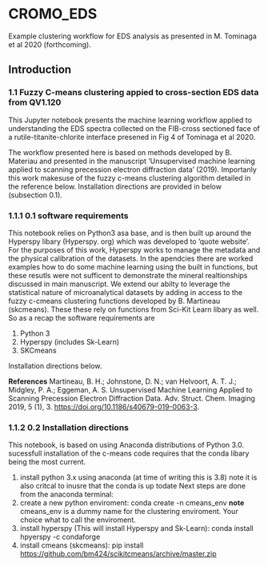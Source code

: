 # CROMO_EDS
Example clustering workflow for EDS analysis as presented in M. Tominaga et al 2020 (forthcoming).

## Introduction

### 1.1 Fuzzy C-means clustering appied to cross-section EDS data from QV1.120

This Jupyter notebook presents the machine learning workflow applied to understanding the EDS
spectra collected on the FIB-cross sectioned face of a rutile-titanite-chlorite interface presened in
Fig 4 of Tominaga et al 2020.

The workflow presented here is based on methods developed by B. Materiau and presented in
the manuscript ’Unsupervised machine learning applied to scanning precession electron diffraction
data’ (2019). Importanly this work makesuse of the fuzzy c-means clustering algorithm detailed
in the reference below. Installation directions are provided in below (subsection 0.1).

### 1.1.1 0.1 software requirements

This notebook relies on Python3 asa base, and is then built up around the Hyperspy libary (Hyperspy.
org) which was developed to ’quote website’. For the purposes of this work, Hyperspy works
to manage the metadata and the physical calibration of the datasets. In the apendcies there are
worked examples how to do some machine learning using the built in functions, but these resutls
were not sufficent to demonstrate the mineral realtionships discussed in main manuscript. We
extend our abilty to leverage the statistical nature of microanalytical datasets by adding in access
to the fuzzy c-cmeans clustering functions developed by B. Martineau (skcmeans). These these
rely on functions from Sci-Kit Learn libary as well. So as a recap the software requirements are
1) Python 3
2) Hyperspy (includes Sk-Learn)
3) SKCmeans

Installation directions below.

**References**
Martineau, B. H.; Johnstone, D. N.; van Helvoort, A. T. J.; Midgley, P. A.; Eggeman,
A. S. Unsupervised Machine Learning Applied to Scanning Precession Electron Diffraction Data.
Adv. Struct. Chem. Imaging 2019, 5 (1), 3. https://doi.org/10.1186/s40679-019-0063-3.

### 1.1.2 0.2 Installation directions

This notebook, is based on using Anaconda distributions of Python 3.0. sucessfull installation of
the c-means code requires that the conda libary being the most current.
1) install python 3.x using anaconda (at time of writing this is 3.8)
note it is also critcal to inusre that the conda is up todate
Next steps are done from the anaconda terminal:
2) create a new python enviroment: conda create -n cmeans_env
**note** cmeans_env is a dummy name for the clustering enviroment. Your choice what to call the enviroment.
3) install hyperspy (This will install Hyperspy and Sk-Learn): conda install hpyerspy -c condaforge
4) install cmeans (skcmeans): pip install https://github.com/bm424/scikitcmeans/archive/master.zip
